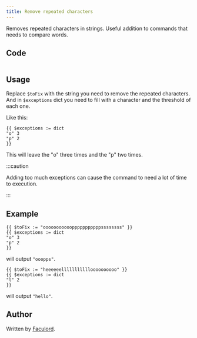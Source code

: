 ```yaml
---
title: Remove repeated characters
---
```


Removes repeated characters in strings.
Useful addition to commands that needs to compare words.

## Code

```gotmpl file=../../../src/code_snippets/remove_repeated_characters.go.tmpl

```

## Usage

Replace `$toFix` with the string you need to remove the repeated characters.
And in `$exceptions` dict you need to fill with a character and the threshold of each one.

Like this:

```
{{ $exceptions := dict
"o" 3
"p" 2
}}
```

This will leave the "o" three times and the "p" two times.

:::caution

Adding too much exceptions can cause the command to need a lot of time to execution.

:::

## Example

```
{{ $toFix := "ooooooooooopppppppppppssssssss" }}
{{ $exceptions := dict
"o" 3
"p" 2
}}
```
will output `"ooopps"`.
```
{{ $toFix := "heeeeeellllllllllloooooooooo" }}
{{ $exceptions := dict
"l" 2
}}
```
will output `"hello"`.

## Author

Written by [Faculord](https://github.com/LattandiFacundo).
